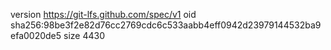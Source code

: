 version https://git-lfs.github.com/spec/v1
oid sha256:98be3f2e82d76cc2769cdc6c533aabb4eff0942d23979144532ba9efa0020de5
size 4430
